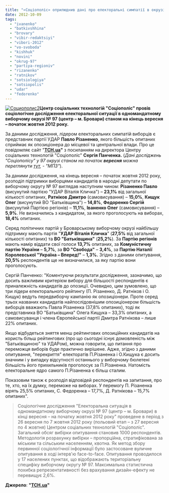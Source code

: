 ```yaml
---
title: "«Соціополіс» оприлюднив дані про електоральні симпатії в окрузі № 97 станом на початок жовтня"
date: 2012-10-09
tags: 
  - "ivanenko"
  - "batkivshhina"
  - "brovary"
  - "vibir-redaktsiyi"
  - "vibori-2012"
  - "vo-svoboda"
  - "kishhuk"
  - "novini"
  - "okrug-97"
  - "partiya-regioniv"
  - "rizanenko"
  - "ratnikov"
  - "sotsiologiya"
  - "sotsiopolis"
  - "udar"
  - "fedorenko"
---
```


[![](https://mpz.brovary.org/wp-content/uploads/2012/10/Sotsiopolis2.jpg "Социополис2")](https://mpz.brovary.org/wp-content/uploads/2012/10/Sotsiopolis2.jpg)**Центр соціальних технологій "Соціополіс" провів соціологічне дослідження електоральної ситуації в одномандатному виборчому окрузі № 97 (центр – м. Бровари) станом на кінець вересня – початок жовтня 2012 року.**

За даними дослідження, лідером електоральних симпатій виборців є представник партії УДАР **Павло Різаненко**, якого більшість опитаних сприймає як опозиціонера до місцевої та центральної влади. Про це повідомляє сайт "**[ТСН.ua](http://tsn.ua/vybory_2012/u-brovarskomu-okruzi-z-velikim-vidrivom-lidiruye-opozicioner-vid-partiyi-udar-socopituvannya.html)"** з посиланням на директора Центру соціальних технологій "Соціополіс" **Сергія Панченка.** (_Дані досліджень "Соціополісу" у 97 окрузі станом на початок **вересня** можна переглянути [тут](https://mpz.brovary.org/sotsiopolis-mayzhe-70-brovarchan-gotovi-brati-uchast-u-golosuvanni-na-viborah-2012/), - "МПЗ"_).

За даними дослідження, на кінець вересня – початок жовтня 2012 року, розподіл підтримки виборцями кандидатів в народні депутати по виборчому округу № 97 виглядав наступним чином: **Різаненко Павло** (висунутий партією "УДАР Віталія Кличка") – **23,1%** від загальної кількості опитаних, **Ратніков Дмитро** (самовисування) – **15,0%**, **Кищук Олег** (висунутий ВО "Батьківщина") – **14,8%**, **Федоренко Сергій** (висунутий Партією регіонів) – **11,1%**, **Іваненко Олег** (самовисування) – **5,9%**. Не визначились з кандидатом, за якого проголосують на виборах, **18,4%** опитаних.

Серед політичних партій у Броварському виборчому окрузі найбільшу підтримку мають партія "**УДАР Віталія Кличка**" (**27,5%** від загальної кількості опитаних) та **ВО "Батьківщина"** (**25,2%**). За **Партію регіонів** мають намір віддати свої голоси **13,7%** опитаних, за **Комуністичну партію України** – **5,7%**, за **ВО "Свобода"** – **3,4%**, за **Партію Наталії Королевської "Україна – Вперед!"** – **1,3%.** Згідно з даними опитування, **20,5%** респондентів ще не визначилися, за яку партію вони проголосують.

Сергій Панченко: "Коментуючи результати дослідження, зазначимо, що досить важливим критерієм вибору для більшості респондентів є приналежність кандидатів до опозиції. Очевидно, цим зумовлено, що три лідери електорального рейтингу (П. Різаненко, Д. Ратніков і О. Кищук) ведуть передвиборчу кампанію як опозиціонери. Проте серед трьох названих кандидатів найпослідовнішим опозиціонером більшість виборців вважають Павла Різаненка (37,8% опитаних), тоді як представника ВО "Батьківщина" Олега Кищука – 33,3% опитаних, а самовисуванця і члена Європейської партії Дмитра Ратнікова – лише 22% опитаних.

Якщо відбудеться зняття менш рейтингових опозиційних кандидатів на користь більш рейтингових (про що сьогодні існує домовленість між "Батьківщиною" та УДАРом), можна говорити, що питання про переможця виборів буде практично вирішене. Адже, згідно з даними опитування, "перекриття" електоратів П.Різаненка і О.Кищука є досить значним і у випадку відсутності останнього у виборчому бюлетені більшість його прихильників проголосує за П.Різаненка. Натомість електоральне ядро самого П.Різаненка є більш сталим.

Показовим також є розподіл відповідей респондентів на запитання, про те, хто, на їх думку, переможе на виборах. У перемогу П. Різаненка вірять 25,5% опитаних, С. Федоренка – 17,7%, Д. Ратнікова – 15,7% опитаних".

> Соціологічне дослідження "Електоральна ситуація в одномандатному виборчому окрузі № 97 (центр – м. Бровари) в кінці вересня – на початку жовтня 2012 року" проведене в період з 26 вересня по 7 жовтня 2012 року (польовий етап – з 27 вересня по 4 жовтня) Центром соціальних технологій "Соціополіс". Загальний обсяг вибірки опитування становив 1000 респондентів. Методологія розрахунку вибірки – пропорційна, стратифікована за міським та сільським населенням, квотна. Як метод збору первинної соціологічної інформації було застосоване вуличне опитування в ході інтерв'ю face-to-face. Опитування проводилося у 17 населених пунктах, що відображають територіальну специфіку виборчому округу № 97. Максимальна статистична похибка репрезентативності без врахування дизайн-ефекту не перевищує 2,6%.

**Джерело**: **"[ТСН.ua](http://tsn.ua/vybory_2012/u-brovarskomu-okruzi-z-velikim-vidrivom-lidiruye-opozicioner-vid-partiyi-udar-socopituvannya.html)"**

